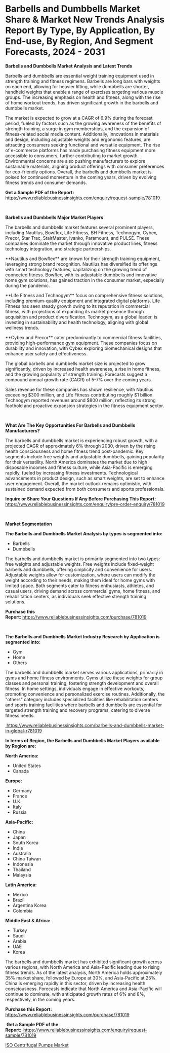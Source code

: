 <p><h1>Barbells and Dumbbells Market Share & Market New Trends Analysis Report By Type, By Application, By End-use, By Region, And Segment Forecasts, 2024 - 2031</h1></p><p><strong>Barbells and Dumbbells Market Analysis and Latest Trends</strong></p>
<p><p>Barbells and dumbbells are essential weight training equipment used in strength training and fitness regimens. Barbells are long bars with weights on each end, allowing for heavier lifting, while dumbbells are shorter, handheld weights that enable a range of exercises targeting various muscle groups. The increasing emphasis on health and fitness, along with the rise of home workout trends, has driven significant growth in the barbells and dumbbells market.</p><p>The market is expected to grow at a CAGR of 6.9% during the forecast period, fueled by factors such as the growing awareness of the benefits of strength training, a surge in gym memberships, and the expansion of fitness-related social media content. Additionally, innovations in materials and design, including adjustable weights and ergonomic features, are attracting consumers seeking functional and versatile equipment. The rise of e-commerce platforms has made purchasing fitness equipment more accessible to consumers, further contributing to market growth. Environmental concerns are also pushing manufacturers to explore sustainable materials, aligning product offerings with consumer preferences for eco-friendly options. Overall, the barbells and dumbbells market is poised for continued momentum in the coming years, driven by evolving fitness trends and consumer demands.</p></p>
<p><strong>Get a Sample PDF of the Report:&nbsp;</strong> <a href="https://www.reliablebusinessinsights.com/enquiry/request-sample/781019?utm_campaign=1117&utm_medium=2&utm_source=Github&utm_content=ia&utm_term=30122024&utm_id=barbells-and-dumbbells">https://www.reliablebusinessinsights.com/enquiry/request-sample/781019</a></p>
<p>&nbsp;</p>
<p><strong>Barbells and Dumbbells Major Market Players</strong></p>
<p><p>The barbells and dumbbells market features several prominent players, including Nautilus, Bowflex, Life Fitness, BH Fitness, Technogym, Cybex, Precor, Star Trac, StairMaster, Ivanko, Paramount, and PULSE. These companies dominate the market through innovative product lines, fitness technology integration, and strategic partnerships.</p><p>**Nautilus and Bowflex** are known for their strength training equipment, leveraging strong brand recognition. Nautilus has diversified its offerings with smart technology features, capitalizing on the growing trend of connected fitness. Bowflex, with its adjustable dumbbells and innovative home gym solutions, has gained traction in the consumer market, especially during the pandemic.</p><p>**Life Fitness and Technogym** focus on comprehensive fitness solutions, including premium-quality equipment and integrated digital platforms. Life Fitness has seen steady growth owing to its reputation in commercial fitness, with projections of expanding its market presence through acquisition and product diversification. Technogym, as a global leader, is investing in sustainability and health technology, aligning with global wellness trends.</p><p>**Cybex and Precor** cater predominantly to commercial fitness facilities, providing high-performance gym equipment. These companies focus on durability and innovation, with Cybex exploring biomechanical designs that enhance user safety and effectiveness. </p><p>The global barbells and dumbbells market size is projected to grow significantly, driven by increased health awareness, a rise in home fitness, and the growing popularity of strength training. Forecasts suggest a compound annual growth rate (CAGR) of 5-7% over the coming years.</p><p>Sales revenue for these companies has shown resilience, with Nautilus exceeding $300 million, and Life Fitness contributing roughly $1 billion. Technogym reported revenues around $800 million, reflecting its strong foothold and proactive expansion strategies in the fitness equipment sector.</p></p>
<p>&nbsp;</p>
<p><strong>What Are The Key Opportunities For Barbells and Dumbbells Manufacturers?</strong></p>
<p><p>The barbells and dumbbells market is experiencing robust growth, with a projected CAGR of approximately 6% through 2030, driven by the rising health consciousness and home fitness trend post-pandemic. Key segments include free weights and adjustable dumbbells, gaining popularity for their versatility. North America dominates the market due to high disposable incomes and fitness culture, while Asia-Pacific is emerging rapidly, fueled by increasing fitness investments. Technological advancements in product design, such as smart weights, are set to enhance user engagement. Overall, the market outlook remains optimistic, with sustained demand expected from both consumers and sports professionals.</p></p>
<p><strong>Inquire or Share Your Questions If Any Before Purchasing This Report:</strong> <a href="https://www.reliablebusinessinsights.com/enquiry/pre-order-enquiry/781019?utm_campaign=1117&utm_medium=2&utm_source=Github&utm_content=ia&utm_term=30122024&utm_id=barbells-and-dumbbells">https://www.reliablebusinessinsights.com/enquiry/pre-order-enquiry/781019</a></p>
<p>&nbsp;</p>
<p><strong>Market Segmentation</strong></p>
<p><strong>The Barbells and Dumbbells Market Analysis by types is segmented into:</strong></p>
<p><ul><li>Barbells</li><li>Dumbbells</li></ul></p>
<p><p>The barbells and dumbbells market is primarily segmented into two types: free weights and adjustable weights. Free weights include fixed-weight barbells and dumbbells, offering simplicity and convenience for users. Adjustable weights allow for customization, where users can modify the weight according to their needs, making them ideal for home gyms with limited space. Both segments cater to fitness enthusiasts, athletes, and casual users, driving demand across commercial gyms, home fitness, and rehabilitation centers, as individuals seek effective strength training solutions.</p></p>
<p><strong>Purchase this Report:&nbsp;</strong><a href="https://www.reliablebusinessinsights.com/purchase/781019?utm_campaign=1117&utm_medium=2&utm_source=Github&utm_content=ia&utm_term=30122024&utm_id=barbells-and-dumbbells">https://www.reliablebusinessinsights.com/purchase/781019</a></p>
<p>&nbsp;</p>
<p><strong>The Barbells and Dumbbells Market Industry Research by Application is segmented into:</strong></p>
<p><ul><li>Gym</li><li>Home</li><li>Others</li></ul></p>
<p><p>The barbells and dumbbells market serves various applications, primarily in gyms and home fitness environments. Gyms utilize these weights for group classes and personal training, fostering strength development and overall fitness. In home settings, individuals engage in effective workouts, promoting convenience and personalized exercise routines. Additionally, the "others" category includes specialized facilities like rehabilitation centers and sports training facilities where barbells and dumbbells are essential for targeted strength training and recovery programs, catering to diverse fitness needs.</p></p>
<p><a href="https://www.reliablebusinessinsights.com/barbells-and-dumbbells-market-in-global-r781019?utm_campaign=1117&utm_medium=2&utm_source=Github&utm_content=ia&utm_term=30122024&utm_id=barbells-and-dumbbells">&nbsp;https://www.reliablebusinessinsights.com/barbells-and-dumbbells-market-in-global-r781019</a></p>
<p><strong>In terms of Region, the Barbells and Dumbbells Market Players available by Region are:</strong></p>
<p>
    <p> <strong> North America: </strong>
        <ul>
            <li>United States</li>
            <li>Canada</li>
        </ul>
        </p> 
    <p> <strong> Europe: </strong>
        <ul>
            <li>Germany</li>
            <li>France</li>
            <li>U.K.</li>
            <li>Italy</li>
            <li>Russia</li>
        </ul>
        </p> 
    <p> <strong> Asia-Pacific: </strong>
        <ul>
            <li>China</li>
            <li>Japan</li>
            <li>South Korea</li>
            <li>India</li>
            <li>Australia</li>
            <li>China Taiwan</li>
            <li>Indonesia</li>
            <li>Thailand</li>
            <li>Malaysia</li>
        </ul>
        </p> 
    <p> <strong> Latin America: </strong>
        <ul>
            <li>Mexico</li>
            <li>Brazil</li>
            <li>Argentina Korea</li>
            <li>Colombia</li>
        </ul>
        </p> 
    <p> <strong> Middle East & Africa: </strong>
        <ul>
            <li>Turkey</li>
            <li>Saudi</li>
            <li>Arabia</li>
            <li>UAE</li>
            <li>Korea</li>
        </ul>
    </p>
    </p>
<p><p>The barbells and dumbbells market has exhibited significant growth across various regions, with North America and Asia-Pacific leading due to rising fitness trends. As of the latest analysis, North America holds approximately 35% market share, followed by Europe at 30%, and Asia-Pacific at 25%. China is emerging rapidly in this sector, driven by increasing health consciousness. Forecasts indicate that North America and Asia-Pacific will continue to dominate, with anticipated growth rates of 6% and 8%, respectively, in the coming years.</p></p>
<p><strong>Purchase this Report: </strong><a href="https://www.reliablebusinessinsights.com/purchase/781019?utm_campaign=1117&utm_medium=2&utm_source=Github&utm_content=ia&utm_term=30122024&utm_id=barbells-and-dumbbells">https://www.reliablebusinessinsights.com/purchase/781019</a></p>
<p>&nbsp;<strong>Get a Sample PDF of the Report:&nbsp;&nbsp;</strong><a href="https://www.reliablebusinessinsights.com/enquiry/request-sample/781019?utm_campaign=1117&utm_medium=2&utm_source=Github&utm_content=ia&utm_term=30122024&utm_id=barbells-and-dumbbells">https://www.reliablebusinessinsights.com/enquiry/request-sample/781019</a></p>
<p><strong></strong></p>
<p><p><a href="https://github.com/locarol73/Market-Research-Report-List-1/blob/main/iso-centrifugal-pumps-market.md?utm_campaign=1117&utm_medium=2&utm_source=Github&utm_content=ia&utm_term=30122024&utm_id=barbells-and-dumbbells">ISO Centrifugal Pumps Market</a></p></p>